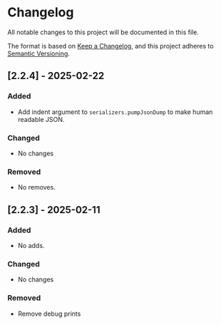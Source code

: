 # Changelog

All notable changes to this project will be documented in this file.

The format is based on [Keep a Changelog](https://keepachangelog.com/en/1.1.0/),
and this project adheres to [Semantic Versioning](https://semver.org/spec/v2.0.0.html).

## [2.2.4] - 2025-02-22

### Added
- Add indent argument to `serializers.pumpJsonDump` to make human readable
  JSON.

### Changed
- No changes

### Removed
- No removes.


## [2.2.3] - 2025-02-11

### Added

- No adds.

### Changed

- No changes

### Removed

- Remove debug prints
